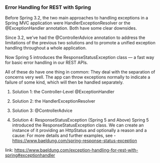 ### Error Handling for REST with Spring

Before Spring 3.2, the two main approaches to handling exceptions in a Spring MVC application
were HandlerExceptionResolver or the @ExceptionHandler annotation.
Both have some clear downsides.

Since 3.2, we’ve had the @ControllerAdvice annotation to address the limitations of the previous two solutions
and to promote a unified exception handling throughout a whole application.

Now Spring 5 introduces the ResponseStatusException class — a fast way for basic error handling in our REST APIs.

All of these do have one thing in common:
They deal with the separation of concerns very well.
The app can throw exceptions normally to indicate a failure of some kind, which will then be handled separately.

1. Solution 1: the Controller-Level @ExceptionHandler

2. Solution 2: the HandlerExceptionResolver

3. Solution 3: @ControllerAdvice

4. Solution 4: ResponseStatusException (Spring 5 and Above)
   Spring 5 introduced the ResponseStatusException class.
   We can create an instance of it providing an HttpStatus and optionally a reason and a cause:
   For more details and further examples, see - https://www.baeldung.com/spring-response-status-exception

link: https://www.baeldung.com/exception-handling-for-rest-with-spring#exceptionhandler